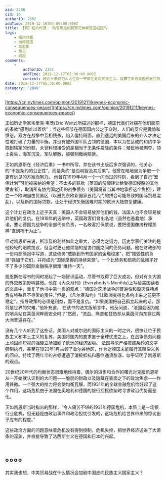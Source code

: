 ```yaml
---
aid: 2280
cid: 16
authorID: 2592
addTime: 2019-12-16T04:00:00.000Z
title: 【转】纽约时报： 凯恩斯是如何预见纳粹德国崛起的
tags:
    - 纽约时报
    - 纳粹德国
    - 凯恩斯
    - 预见
    - 崛起
comments:
    -
        authorID: 2301
        addTime: 2019-12-17T05:30:00.000Z
        content: 理论上来说习大大在每一天都在走向民族主义。就算了击败美国也是民族主义思想的胜利。
date: 2019-12-17T05:30:00.000Z
category: '2049'
---
```


[https://cn.nytimes.com/opinion/20191211/keynes-economic-consequences-peace/](https://cn.nytimes.com/opinion/20191211/keynes-economic-consequences-peace/)

正如历史学家埃里克·韦茨(Eric Weitz)所描述的那样，德国代表们对摆在他们面前的条款“感到难以置信”；当这些细节在德国国内公之于众时，人们的反应是震惊和愤怒。双方在战争中互相残杀，陷入僵持局面，直到遥远的美国后来的介入才决定性地打破了力量的平衡。并没有被外国军队占领的德国，本以为在达成的和约中争取到输家的份额，未曾料想接受的是相当于无条件投降的条件：殖民地被剥夺，领土丧失，海军沉没，军队解散，被强制缴纳赔款。

正如凯恩斯在《经济后果》一书中所写，并在该书出版后多次强调的，他关心的“不是条约的公正性”，而是条约“是否明智及其后果”。他曾在暗地里为争取一个更有远见的方案而努力。 他曾在1919年4月一个一闪而过的时刻，看到了自己“宏伟计划”可能被采纳的希望：不太多的赔款（英国的份额转让给受德国侵略的其他受害者），取消所有协约国之间的战争债务（美国将首当其冲地承担这个负担），建立一个欧洲自由贸易区（以避免东欧新国家五花八门的拼合可能导致的国际贸易混乱），以及新的国际贷款，让处于经济失衡困难时期的欧洲大陆恢复健康。

这个计划在政治上近乎天真：美国人不会轻易放弃他们的钱，法国人也不会轻易放弃他们的复仇。在1918年的选举中，英国政客们曾出名地（虽然也愚蠢地）承诺，要让德国为战争的全部代价负责，一名政客打保票说，要把德国像挤柠檬那样“直到榨干为止”。

但对凯恩斯来说，所涉及的利益如此之重大，必须为之努力。历史学家们关注的是他较轻的赔款提议，但当时更让他烦恼的是协约国之间的债务问题。他在财政部的一份内部简报中写道，这些债务“威胁到所有国家的金融稳定”，把“摧毁性的负担”强加于它们，并将成为“国际摩擦的持续来源”。一个比债务和赔款的乱摊子好不了多少的国际金融秩序很难“维持一天”。

凯恩斯在写书的同时发起了一场智识运动，尽管书取得了巨大成功，但对有关大国的外交政策影响甚微。他在《大众月刊》(Everybody’s Monthly)上写给美国读者的文章中，重复了他书中第一页的观点：“德国对这场战争的普遍性和毁灭性特点负有特殊且不寻常的责任。”但是，《凡尔赛和约》“让欧洲变得比条约出来之前更不稳定”，指导政策的必须是利益，而不是复仇。“如果美国把自己孤立起来的话，那将是世界的灾难，”他补充道。 在该书的法文版前言中，他反问道，“法国会因为她的哨兵站在莱茵河畔而安全吗？”然而，“流血、痛苦和狂热却从莱茵河向东穿过两大洲普遍存在。”

没有几个人听到了这些话。美国人对威尔逊的国际主义的一时之兴，很快让位于民族主义和本土主义的复苏。美国将国内的要求置于全球忧虑之上，在战争债务问题上顽固而短视的强硬立场加剧了欧洲的经济困境。 法国寻求严格按照条约的文字强制执行，甚至在1923年1月占领了鲁尔谷地区，作为对德国未能履行其赔偿义务的回应。持续了两年半的占领遭遇了消极抵抗和恶性通货胀涨，似乎证明了凯恩斯的观点。

20世纪20年代的均衡状态艰难地维持着，偶尔的进步和合作的曙光对克服凯恩斯从一开始就认识到的大问题——脆弱的财政以及隐藏在表面之下的政治焦虑——作用甚微。一个强大的推力将会使均衡瓦解，而1931年的全球金融危机恰好起了这个作用，这场危机由于法国在奥地利和德国的银行摇摇欲坠时寻求政治优势而恶化。

正如凯恩斯当时指出的那样，“令人痛苦不堪的1931年德国危机，本质上是一场银行业危机，但无疑是由政治事件和政治担忧引发的，这场危机给世界带来的惊诧出乎应有的程度。”

这些政治方面的问题意味着危机没有得到控制。危机失控，把世界经济送进了大萧条的深渊，并直接导致了法西斯主义在德国和日本的兴起。

<a class="anchor" rel="nofollow" aria-hidden="true"><span class="octicon octicon-link"></span></a>。。。。
======================================================================================================

其实我也想，中美贸易战在什么情况会加剧中国走向民族主义国家主义？

